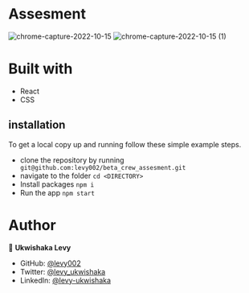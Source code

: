 # Assesment

![chrome-capture-2022-10-15](https://user-images.githubusercontent.com/87197412/202030243-21e9a14b-ef2d-4f78-b103-78dc2935c44e.png)
![chrome-capture-2022-10-15 (1)](https://user-images.githubusercontent.com/87197412/202030281-17799b17-f904-4c97-a2df-336f79c8bfef.png)

# Built with
- React
- CSS


## installation

To get a local copy up and running follow these simple example steps.

- clone the repository by running
``` git@github.com:levy002/beta_crew_assesment.git```
- navigate to the folder
``` cd <DIRECTORY> ```
- Install packages
``` npm i ```
- Run the app
``` npm start ```

# Author

👤 **Ukwishaka Levy**
- GitHub: [@levy002](https://github.com/levy002)
- Twitter: [@levy_ukwishaka](https://twitter.com/levy_ukwishaka)
- LinkedIn: [@levy-ukwishaka](https://www.linkedin.com/in/levy-ukwishaka/)


